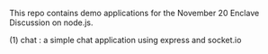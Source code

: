 This repo contains demo applications for the November 20 Enclave Discussion on node.js.

(1) chat : a simple chat application using express and socket.io